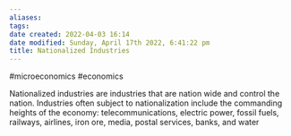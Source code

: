 ```yaml
---
aliases: 
tags: 
date created: 2022-04-03 16:14
date modified: Sunday, April 17th 2022, 6:41:22 pm
title: Nationalized Industries
---
```


#microeconomics #economics

Nationalized industries are industries that are nation wide and control the nation.
Industries often subject to nationalization include the commanding heights of the economy: telecommunications, electric power, fossil fuels, railways, airlines, iron ore, media, postal services, banks, and water